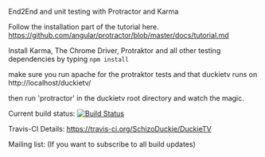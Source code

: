 End2End and unit testing with Protractor and Karma

Follow the installation part of the tutorial here.
https://github.com/angular/protractor/blob/master/docs/tutorial.md

Install Karma, The Chrome Driver, Protraktor and all other testing dependencies by typing ``npm install``

make sure you run apache for the protraktor tests and that duckietv runs on http://localhost/duckietv/

then run 'protractor' in the duckietv root directory and watch the magic.

Current build status: [![Build Status](https://travis-ci.org/SchizoDuckie/DuckieTV.svg?branch=trakt-api-v2)](https://travis-ci.org/SchizoDuckie/DuckieTV)

Travis-CI Details: https://travis-ci.org/SchizoDuckie/DuckieTV

Mailing list: (If you want to subscribe to all build updates)
